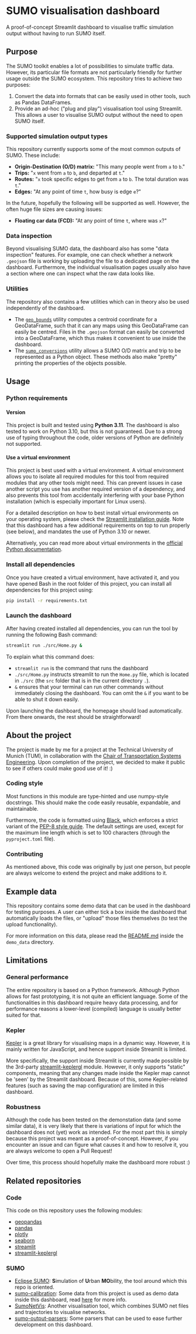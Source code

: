 # SUMO visualisation dashboard

A proof-of-concept Streamlit dashboard to visualise traffic simulation output without
having to run SUMO itself.


## Purpose

The SUMO toolkit enables a lot of possibilities to simulate traffic data. However, its particular file formats 
are not particularly friendly for further usage outside the SUMO ecosystem. This repository tries to achieve two purposes:
1. Convert the data into formats that can be easily used in other tools, such as Pandas DataFrames.
2. Provide an ad-hoc ("plug and play") visualisation tool using Streamlit. 
This allows a user to visualise SUMO output without the need to open SUMO itself.

### Supported simulation output types
This repository currently supports some of the most common outputs of SUMO. These include:
- **Origin-Destination (O/D) matrix:** "This many people went from `a` to `b`."
- **Trips:** "`x` went from `a` to `b`, and departed at `t`."
- **Routes:** "`x` took specific edges to get from `a` to `b`. The total duration was `t`."
- **Edges:** "At any point of time `t`, how busy is edge `e`?"

In the future, hopefully the following will be supported as well. However, the often huge file sizes are causing issues:
- **Floating car data (FCD):** "At any point of time `t`, where was `x`?"

### Data inspection
Beyond visualising SUMO data, the dashboard also has some "data inspection" features. 
For example, one can check whether a network `.geojson` file is working by uploading the file to a dedicated page on the dashboard.
Furthermore, the individual visualisation pages usually also have a section where one can inspect what the raw data looks like.

### Utilities
The repository also contains a few utilities which can in theory also be used independently of the dashboard.
- The [`geo_bounds`](./src/util/geo_bounds.py) utility computes a centroid coordinate for a GeoDataFrame, such that it can any maps using this GeoDataFrame can easily be centred. Files in the `.geojson` format can easily be converted into a GeoDataFrame, which thus makes it convenient to use inside the dashboard.
- The [`sumo_conversions`](./src/util/texts.py) utility allows a SUMO O/D matrix and trip to be represented as a Python object. These methods also make "pretty" printing the properties of the objects possible.


## Usage

### Python requirements
#### Version
This project is built and tested using **Python 3.11**. 
The dashboard is also tested to work on Python 3.10, 
but this is not guaranteed. Due to a strong use of typing throughout the code,
older versions of Python are definitely not supported.

#### Use a virtual environment
This project is best used with a virtual environment. 
A virtual environment allows you to isolate all required modules for this tool from required modules that any other tools might need.
This can prevent issues in case another script you use has another required version of a dependency, 
and also prevents this tool from accidentally interfering with your base Python installation (which is especially important for Linux users).

For a detailed description on how to best install virtual environments on your operating system,
please check the [Streamlit installation guide](https://docs.streamlit.io/library/get-started/installation).
Note that this dashboard has a few additional requirements on top to run properly (see below), and mandates the use of Python 3.10 or newer. 

Alternatively, you can read more about virtual environments in the [official Python documentation](https://docs.python.org/3/library/venv.html).

### Install all dependencies
Once you have created a virtual environment, have activated it, and you have opened Bash in the root folder of this project, you can install all dependencies for this project using:
```bash
pip install -r requirements.txt
```

### Launch the dashboard
After having created installed all dependencies, you can run the tool by running the following Bash command:
```bash
streamlit run ./src/Home.py &
```
To explain what this command does:
- `streamlit run` is the command that runs the dashboard
- `./src/Home.py` instructs streamlit to run the `Home.py` file, which is located in `./src` (the `src` folder that is in the current directory `.`).
- `&` ensures that your terminal can run other commands without immediately closing the dashboard. You can omit the `&` if you want to be able to shut it down easily.

Upon launching the dashboard, the homepage should load automatically. 
From there onwards, the rest should be straightforward!

## About the project

The project is made by me for a project at the Technical University of Munich (TUM),
in collaboration with the [Chair of Transportation Systems Engineering](https://www.mos.ed.tum.de/en/vvs/home/).
Upon completion of the project, we decided to make it public to see if others could make good use of it! :)

### Coding style
Most functions in this module are type-hinted and use numpy-style docstrings. 
This should make the code easily reusable, expandable, and maintainable.

Furthermore, the code is formatted using [Black](https://github.com/psf/black),
which enforces a strict variant of the [PEP-8 style guide](https://peps.python.org/pep-0008/). 
The default settings are used, except for the maximum line length which is set to 100 characters (through the `pyproject.toml` file).

### Contributing
As mentioned above, this code was originally by just one person,
but people are always welcome to extend the project and make additions to it.



## Example data

This repository contains some demo data that can be used in the dashboard for testing purposes.
A user can either tick a box inside the dashboard that automatically loads the files, or "upload" those files themselves (to test the upload functionality).

For more information on this data, please read the [README.md](./demo_data/README.md) inside the `demo_data` directory.


## Limitations

### General performance
The entire repository is based on a Python framework. Although Python allows for fast prototyping, it is not quite an efficient language.
Some of the functionalities in this dashboard require heavy data processing, and for performance reasons a lower-level (compiled) language is usually better suited for that.


### Kepler
[Kepler](https://kepler.gl/) is a great library for visualising maps in a dynamic way. 
However, it is mainly written for JavaScript, and hence support inside Streamlit is limited.

More specifically, the support inside Streamlit is currently made possible by the 3rd-party [streamlit-keplergl](https://pypi.org/project/streamlit-keplergl/) module.
However, it only supports "static" components, 
meaning that any changes made inside the Kepler map cannot be 'seen' by the Streamlit dashboard.
Because of this, some Kepler-related features (such as saving the map configuration) are limited in this dashboard. 

### Robustness

Although the code has been tested on the demonstation data (and some similar data), 
it is very likely that there is variations of input for which the dashboard does not (yet) work as intended. 
For the most part this is simply because this project was meant as a proof-of-concept.
However, if you encounter an issue and can figure what causes it and how to resolve it, you are always welcome to open a Pull Request!

Over time, this process should hopefully make the dashboard more robust :)


## Related repositories

### Code
This code on this repository uses the following modules:

- [geopandas](https://github.com/geopandas/geopandas)
- [pandas](https://github.com/pandas-dev/pandas)
- [plotly](https://github.com/plotly/plotly.py)
- [seaborn](https://github.com/mwaskom/seaborn)
- [streamlit](https://github.com/streamlit/streamlit)
- [streamlit-keplergl](https://pypi.org/project/streamlit-keplergl/) 

### SUMO
- [Eclipse SUMO](https://github.com/eclipse/sumo): **S**imulation of **U**rban **MO**bility, the tool around which this repo is oriented. 
- [sumo-calibration](https://github.com/vishalmhjn/sumo-calibration): Some data from this project is used as demo data inside this dashboard, read [here](./demo_data/README.md) for more info.
- [SumoNetVis](https://github.com/patmalcolm91/SumoNetVis): Another visualisation tool, which combines SUMO net files and trajectories to visualise networks.
- [sumo-output-parsers](https://github.com/Kensuke-Mitsuzawa/sumo-output-parsers): Some parsers that can be used to ease further development on this dashboard.

